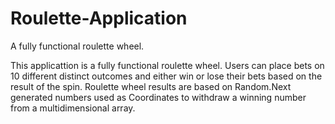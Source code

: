 # Roulette-Application
A fully functional roulette wheel. 

This applicattion is a fully functional roulette wheel. Users can place bets on 10 different distinct outcomes
and either win or lose their bets based on the result of the spin. Roulette wheel results are based on Random.Next
generated numbers used as Coordinates to withdraw a winning number from a multidimensional array.
